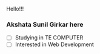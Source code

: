 Hello!!!
### Akshata Sunil Girkar here
- [ ] Studying in TE COMPUTER
- [ ] Interested in Web Development
